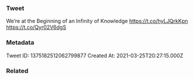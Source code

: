### Tweet
We’re at the Beginning of an Infinity of Knowledge https://t.co/hyLJQrkKpn https://t.co/Qyr02V6dgS

### Metadata
Tweet ID: 1375182512062799877
Created At: 2021-03-25T20:27:15.000Z

### Related

